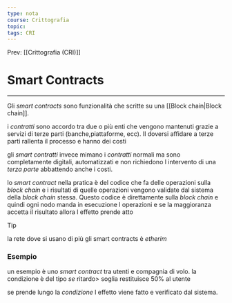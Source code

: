 ```yaml
---
type: nota
course: Crittografia
topic: 
tags: CRI
---
```


Prev: [[Crittografia (CRI)]]

# Smart Contracts
---
Gli _smart contracts_ sono funzionalità che scritte su una [[Block chain|Block chain]]. 

i _contratti_ sono accordo tra due o più enti che vengono mantenuti grazie a servizi di terze parti (banche,piattaforme, ecc). Il doversi affidare a terze parti rallenta il processo e hanno dei costi 

gli  _smart contratti_ invece mimano i _contratti_ normali ma sono completamente digitali, automatizzati e non richiedono l intervento di una _terza parte_ abbattendo anche i costi.

lo  _smart contract_ nella pratica è del codice che fa delle operazioni sulla _block chain_ e i risultati di quelle operazioni vengono validate dal sistema della _block chain_ stessa.
Questo codice è direttamente sulla _block chain_ e quindi ogni nodo manda in esecuzione l operazioni e se la maggioranza accetta il risultato allora l effetto prende atto

>[!tip]
>la rete dove si usano di più gli smart contracts è _etherim_

### Esempio
un esempio è uno _smart contract_ tra utenti e compagnia di volo.
la condizione è del tipo 
_se_ ritardo> soglia
	restituisce 50% al utente

se prende lungo la _condizione_ l effetto viene fatto e verificato dal sistema.


